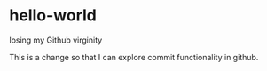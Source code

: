 # hello-world
losing my Github virginity

This is a change so that I can explore commit functionality in github.
